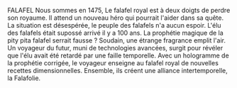 FALAFEL
Nous sommes en 1475,
Le falafel royal est à deux doigts de perdre son royaume.
Il attend un nouveau héro qui pourrait l'aider dans sa quête.
La situation est désespérée, le peuple des falafels n'a aucun espoir.
L'élu des falafels était supossé arrivé il y a 100 ans.
La prophétie magique de la pity pita falafel serrait fausse ? 
Soudain, une étrange fragrance emplit l'air. Un voyageur du futur, muni de technologies avancées, surgit pour révéler que l'élu avait été retardé par une faille temporelle. Avec un hologramme de la prophétie corrigée, le voyageur enseigne au falafel royal de nouvelles recettes dimensionnelles. Ensemble, ils créent une alliance intertemporelle, la Falafolie.